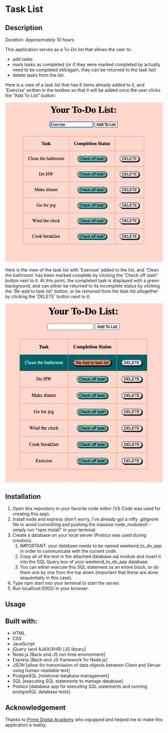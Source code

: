 # Task List

## Description

_Duration: Approximately 10 hours_

This application serves as a To-Do list that allows the user to:

- add tasks
- mark tasks as completed (or if they were marked completed by actually need to be completed still/again, they can be returned to the task list)
- delete tasks from the list.

Here is a view of a task list that has 6 items already added to it, and 'Exercise' written in the textbox so that it will be added once the user clicks the "Add To List" button:

![Initial Task List](./server/public/images/taskListStart.png)

Here is the view of the task list with 'Exercise' added to the list, and 'Clean the bathroom' has been marked complete by clicking the 'Check off task!' button next to it. At this point, the completed task is displayed with a green background, and can either be returned to its incomplete status by clicking the 'Re-add to task list' button, or be removed from the task list altogether by clicking the 'DELETE' button next to it:

![Initial Task List](./server/public/images/taskListComplete.png)

## Installation

1. Open this repository in your favorite code editor (VS Code was used for creating this app).
1. Install node and express (don't worry, I've already got a nifty .gitignore file to avoid committing and pushing the massive node_modules!) - simply run "npm install" in your terminal.
1. Create a database on your local server (Postico was used during creation).
   1. IMPORTANT: your database needs to be named weekend_to_do_app in order to communicate with the current code.
   1. Copy all of the text in the attached database.sql module and insert it into the SQL Query box of your weekend_to_do_app database.
   1. You can either execute this SQL statement as an entire block, or do them one by one from the top down (important that these are done sequentially in this case).
1. Type npm start into your terminal to start the server.
1. Run localhost:5000/ in your browser.

## Usage

## Built with:

- HTML
- CSS
- JavaScript
- jQuery (and AJAX/XHR) [JS library]
- Node.js [Back-end JS run-time environment]
- Express [Back-end JS framework for Node.js]
- JSON [allow for transmission of data objects between Client and Server using human-readable text]
- PostgreSQL [relational database management]
- SQL [executing SQL statements to manage database]
- Postico [database app for executing SQL statements and running postgreSQL database tests]

## Acknowledgement

Thanks to [Prime Digital Academy](https://www.primeacademy.io/) who equipped and helped me to make this application a reality.
